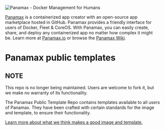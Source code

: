![Panamax - Docker Management for Humans](http://panamax.ca.tier3.io/panamax_ui_wiki_screens/panamax_logo-title.png)

[Panamax](http://panamax.io) is a containerized app creator with an open-source app marketplace hosted in GitHub. Panamax provides a friendly interface for users of Docker, Fleet & CoreOS. With Panamax, you can easily create, share, and deploy any containerized app no matter how complex it might be. Learn more at [Panamax.io](http://panamax.io) or browse the [Panamax Wiki](https://github.com/CenturyLinkLabs/panamax-ui/wiki).

# Panamax public templates
## NOTE

This repo is no longer being maintained. Users are welcome to fork it, but we make no warranty of its functionality.


The Panamax Public Template Repo contains templates available to all users of Panamax. They have been crafted with certain standards for the image and template, to ensure their functionality. 

[Learn more about what we think makes a good image and template.](https://github.com/CenturyLinkLabs/panamax-ui/wiki/Panamax-Public-Templates)
